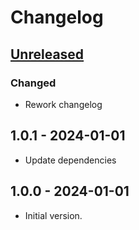 # Changelog

## [Unreleased]

### Changed

- Rework changelog

## 1.0.1 - 2024-01-01

- Update dependencies

## 1.0.0 - 2024-01-01

- Initial version.

[Unreleased]: https://github.com/inlavigo/gg_log/compare/1.0.1...HEAD

